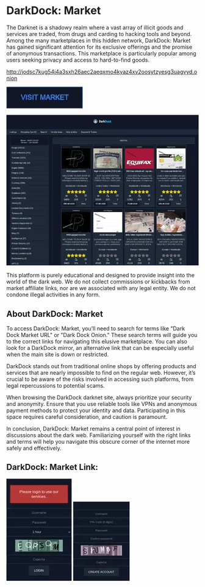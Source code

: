 # DarkDock: Market
The Darknet is a shadowy realm where a vast array of illicit goods and services are traded, from drugs and carding to hacking tools and beyond. Among the many marketplaces in this hidden network, DarkDock: Market has gained significant attention for its exclusive offerings and the promise of anonymous transactions. This marketplace is particularly popular among users seeking privacy and access to hard-to-find goods.

http://jodsc7kug54j4a3sxh26aec2aeqxmo4kyaz4xv2oosytzyesg3uagvyd.onion

[<img src="/assets/tioricir.webp" width="200">](http://jodsc7kug54j4a3sxh26aec2aeqxmo4kyaz4xv2oosytzyesg3uagvyd.onion)

<a href="http://jodsc7kug54j4a3sxh26aec2aeqxmo4kyaz4xv2oosytzyesg3uagvyd.onion"><img src="/assets/civerro.webp" alt="image" style="max-width: 100%;"><a>

This platform is purely educational and designed to provide insight into the world of the dark web. We do not collect commissions or kickbacks from market affiliate links, nor are we associated with any legal entity. We do not condone illegal activities in any form.

## About DarkDock: Market

To access DarkDock: Market, you’ll need to search for terms like "Dark Dock Market URL" or "Dark Dock Onion." These search terms will guide you to the correct links for navigating this elusive marketplace. You can also look for a DarkDock mirror, an alternative link that can be especially useful when the main site is down or restricted.

DarkDock stands out from traditional online shops by offering products and services that are nearly impossible to find on the regular web. However, it’s crucial to be aware of the risks involved in accessing such platforms, from legal repercussions to potential scams.

When browsing the DarkDock darknet site, always prioritize your security and anonymity. Ensure that you use reliable tools like VPNs and anonymous payment methods to protect your identity and data. Participating in this space requires careful consideration, and caution is paramount.

In conclusion, DarkDock: Market remains a central point of interest in discussions about the dark web. Familiarizing yourself with the right links and terms will help you navigate this obscure corner of the internet more safely and effectively.

## DarkDock: Market Link:

<a href="http://jodsc7kug54j4a3sxh26aec2aeqxmo4kyaz4xv2oosytzyesg3uagvyd.onion"><img src="/assets/duodiara.webp" alt="image" style="max-width: 100%;"><a>  <a href="http://jodsc7kug54j4a3sxh26aec2aeqxmo4kyaz4xv2oosytzyesg3uagvyd.onion"><img src="/assets/taimeven.webp" alt="image" style="max-width: 100%;"><a>